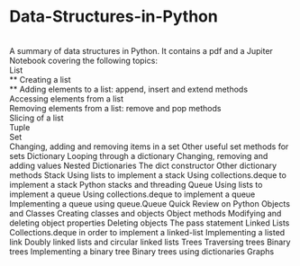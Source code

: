 # Data-Structures-in-Python
<br/>
A summary of data structures in Python. It contains a pdf and a Jupiter Notebook covering the following topics:
<br/>
List <br/>
  ** Creating a list <br/>
  ** Adding elements to a list: append, insert and extend methods<br/>
  Accessing elements from a list <br/>
  Removing elements from a list: remove and pop methods<br/>
  Slicing of a list<br/>
Tuple <br/>
Set <br/>
  Changing, adding and removing items in a set
  Other useful set methods for sets
Dictionary
  Looping through a dictionary
  Changing, removing and adding values
  Nested Dictionaries
  The dict constructor
  Other dictionary methods
Stack
  Using lists to implement a stack
  Using collections.deque to implement a stack
  Python stacks and threading
Queue
  Using lists to implement a queue
  Using collections.deque to implement a queue
  Implementing a queue using queue.Queue
Quick Review on Python Objects and Classes
  Creating classes and objects
  Object methods
  Modifying and deleting object properties
  Deleting objects
  The pass statement
Linked Lists
  Collections.deque in order to implement a linked-list
  Implementing a listed link
  Doubly linked lists and circular linked lists
Trees
  Traversing trees
  Binary trees
  Implementing a binary tree
Binary trees using dictionaries
Graphs
